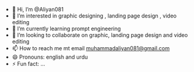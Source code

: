 - 👋 Hi, I’m @Aliyan081
- 👀 I’m interested in graphic designing , landing page design , video editing
- 🌱 I’m currently learning prompt engineering
- 💞️ I’m looking to collaborate on graphic, landing page design and video editing
- 📫 How to reach me mt email muhammadaliyan081@gmail.com
- 😄 Pronouns: english and urdu
- ⚡ Fun fact: ...

<!---
Aliyan081/Aliyan081 is a ✨ special ✨ repository because its `README.md` (this file) appears on your GitHub profile.
You can click the Preview link to take a look at your changes.
--->
